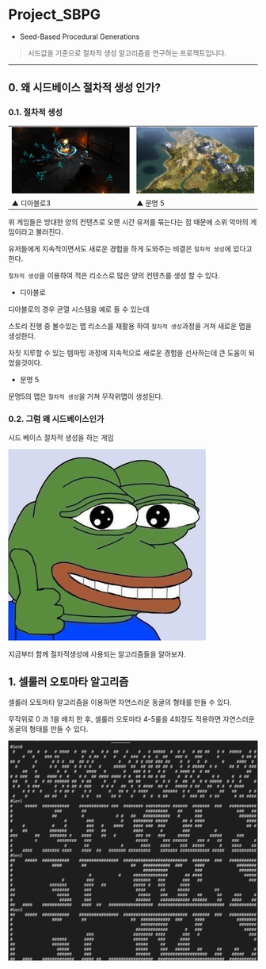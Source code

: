 # Project_SBPG
* Seed-Based Procedural Generations

> 시드값을 기준으로 절차적 생성 알고리즘을 연구하는 프로젝트입니다.  
---

## 0. 왜 시드베이스 절차적 생성 인가?

### 0.1. 절차적 생성

<table width="100%" text-align="center" >
    <tr>
        <td width="50%">
            <img src="./readmeimg/01diablo.jpg">
        </td>
        <td width="50%">
            <img src="./readmeimg/01civ.jpg">
        </td>
    </tr>
    <tr>
        <td>
            ▲ 디아블로3
        </td>
        <td>
            ▲ 문명 5
        </td>
    </tr>
</table>

위 게임들은 방대한 양의 컨텐츠로 오랜 시간 유저를 묶는다는 점 때문에 소위 악마의 게임이라고 불러진다.

유저들에게 지속적이면서도 새로운 경험을 하게 도와주는 비결은 `절차적 생성`에 있다고 한다.

`절차적 생성`을 이용하여 적은 리소스로 많은 양의 컨텐츠를 생성 할 수 있다.

* 디아블로
 
 디아블로의 경우 균열 시스템을 예로 들 수 있는데
 
 스토리 진행 중 볼수있는 맵 리소스를 재활용 하여 `절차적 생성`과정을 거쳐 새로운 맵을 생성한다.
 
 자칫 지루할 수 있는 템파밍 과정에 지속적으로 새로운 경험을 선사하는데 큰 도움이 되었을것이다.
 
* 문명 5
 
 문명5의 맵은 `절차적 생성`을 거쳐 무작위맵이 생성된다.

### 0.2. 그럼 왜 시드베이스인가

시드 베이스 절차적 생성을 하는 게임 


![pepeb](./readmeimg/pepeb.jpg)

지금부터 함께 절차적생성에 사용되는 알고리즘들을 알아보자.

## 1. 셀룰러 오토마타 알고리즘

셀룰러 오토마타 알고리즘을 이용하면 자연스러운 동굴의 형태를 만들 수 있다.

무작위로 0 과 1을 배치 한 후, 셀룰러 오토마타 4-5룰을 4회정도 적용하면 자연스러운 동굴의 형태를 만들 수 있다.

![10](./readmeimg/10genjava.png)
